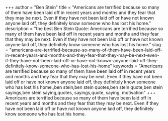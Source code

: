 +++
author = "Ben Stein"
title = "Americans are terrified because so many of them have been laid off in recent years and months and they fear that they may be next. Even if they have not been laid off or have not known anyone laid off, they definitely know someone who has lost his home."
description = "the best Ben Stein Quote: Americans are terrified because so many of them have been laid off in recent years and months and they fear that they may be next. Even if they have not been laid off or have not known anyone laid off, they definitely know someone who has lost his home."
slug = "americans-are-terrified-because-so-many-of-them-have-been-laid-off-in-recent-years-and-months-and-they-fear-that-they-may-be-next-even-if-they-have-not-been-laid-off-or-have-not-known-anyone-laid-off-they-definitely-know-someone-who-has-lost-his-home"
keywords = "Americans are terrified because so many of them have been laid off in recent years and months and they fear that they may be next. Even if they have not been laid off or have not known anyone laid off, they definitely know someone who has lost his home.,ben stein,ben stein quotes,ben stein quote,ben stein sayings,ben stein saying,quotes, sayings,quote, saying, motivation"
+++
Americans are terrified because so many of them have been laid off in recent years and months and they fear that they may be next. Even if they have not been laid off or have not known anyone laid off, they definitely know someone who has lost his home.
